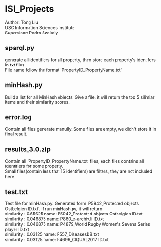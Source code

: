 # ISI_Projects
Author: Tong Liu  
USC Information Sciences Institute  
Supervisor: Pedro Szekely  

## sparql.py
generate all identifiers for all property, then store each property's identifers in txt files.  
File name follow the format 'PropertyID_PropertyName.txt'

## minHash.py
Build a list for all MinHash objects. Give a file, it will return the top 5 silimiar items and their similarity scores.

## error.log
Contain all files generate manully. Some files are empty, we didn't store it in final result.

## results_3.0.zip
Contain all 'PropertyID_PropertyName.txt' files, each files contains all identifiers for some property.  
Small files(contain less that 15 identifiers) are filters, they are not included here.

## test.txt
Test file for minHash.py. Generated form ‘P5942_Protected objects Ostbelgien ID.txt’. If run minHash.py, it will return  
similarity : 0.65625 name: P5942_Protected objects Ostbelgien ID.txt  
similarity : 0.046875 name: P860_e-archiv.li ID.txt  
similarity : 0.046875 name: P4879_World Rugby Women's Sevens Series player ID.txt  
similarity : 0.03125 name: P557_DiseasesDB.txt  
similarity : 0.03125 name: P4696_CIQUAL2017 ID.txt  
